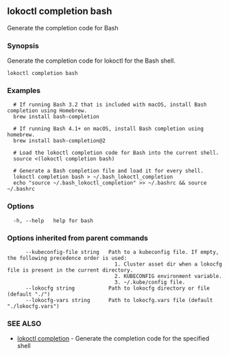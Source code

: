 ## lokoctl completion bash

Generate the completion code for Bash

### Synopsis

  Generate the completion code for lokoctl for the Bash shell.


```
lokoctl completion bash
```

### Examples

```
  # If running Bash 3.2 that is included with macOS, install Bash completion using Homebrew.
  brew install bash-completion
	
  # If running Bash 4.1+ on macOS, install Bash completion using homebrew.
  brew install bash-completion@2

  # Load the lokoctl completion code for Bash into the current shell.
  source <(lokoctl completion bash)

  # Generate a Bash completion file and load it for every shell.
  lokoctl completion bash > ~/.bash_lokoctl_completion
  echo "source ~/.bash_lokoctl_completion" >> ~/.bashrc && source ~/.bashrc

```

### Options

```
  -h, --help   help for bash
```

### Options inherited from parent commands

```
      --kubeconfig-file string   Path to a kubeconfig file. If empty, the following precedence order is used:
                                   1. Cluster asset dir when a lokocfg file is present in the current directory.
                                   2. KUBECONFIG environment variable.
                                   3. ~/.kube/config file.
      --lokocfg string           Path to lokocfg directory or file (default "./")
      --lokocfg-vars string      Path to lokocfg.vars file (default "./lokocfg.vars")
```

### SEE ALSO

* [lokoctl completion](lokoctl_completion.md)	 - Generate the completion code for the specified shell

